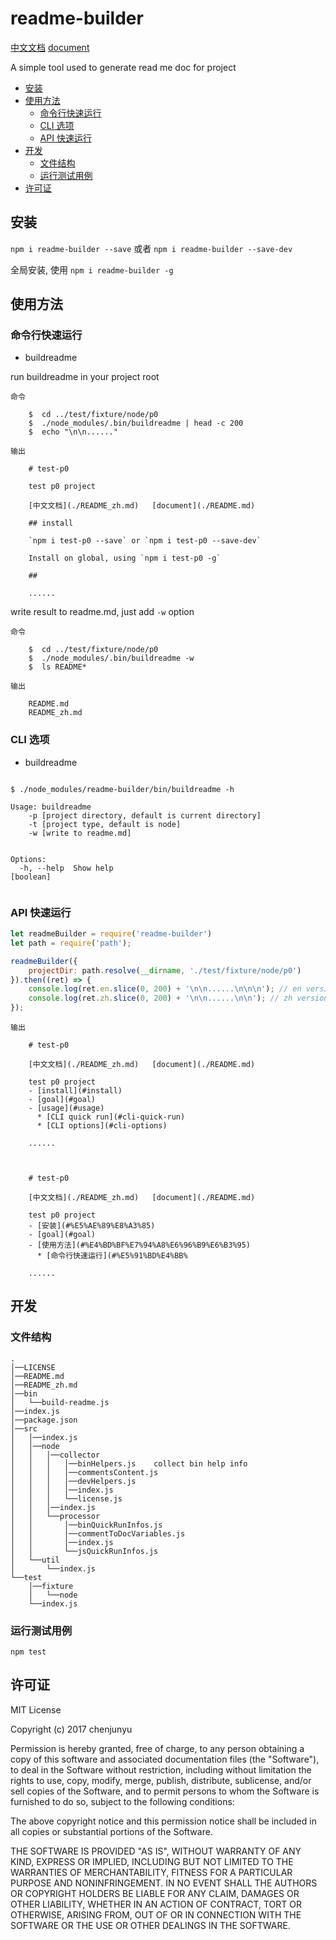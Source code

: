 # readme-builder

[中文文档](./README_zh.md)   [document](./README.md)

 A simple tool used to generate read me doc for project
- [安装](#%E5%AE%89%E8%A3%85)
- [使用方法](#%E4%BD%BF%E7%94%A8%E6%96%B9%E6%B3%95)
  * [命令行快速运行](#%E5%91%BD%E4%BB%A4%E8%A1%8C%E5%BF%AB%E9%80%9F%E8%BF%90%E8%A1%8C)
  * [CLI 选项](#cli-%E9%80%89%E9%A1%B9)
  * [API 快速运行](#api-%E5%BF%AB%E9%80%9F%E8%BF%90%E8%A1%8C)
- [开发](#%E5%BC%80%E5%8F%91)
  * [文件结构](#%E6%96%87%E4%BB%B6%E7%BB%93%E6%9E%84)
  * [运行测试用例](#%E8%BF%90%E8%A1%8C%E6%B5%8B%E8%AF%95%E7%94%A8%E4%BE%8B)
- [许可证](#%E8%AE%B8%E5%8F%AF%E8%AF%81)

## 安装

`npm i readme-builder --save` 或者 `npm i readme-builder --save-dev`

全局安装, 使用 `npm i readme-builder -g`



## 使用方法

### 命令行快速运行

- buildreadme

run buildreadme in your project root


```shell
命令

    $  cd ../test/fixture/node/p0
    $  ./node_modules/.bin/buildreadme | head -c 200
    $  echo "\n\n......"
```

```
输出

    # test-p0
    
    test p0 project
    
    [中文文档](./README_zh.md)   [document](./README.md)
    
    ## install
    
    `npm i test-p0 --save` or `npm i test-p0 --save-dev`
    
    Install on global, using `npm i test-p0 -g`
    
    ## 
    
    ......

```


write result to readme.md, just add `-w` option


```shell
命令

    $  cd ../test/fixture/node/p0
    $  ./node_modules/.bin/buildreadme -w
    $  ls README*
```

```
输出

    README.md
    README_zh.md

```


### CLI 选项

- buildreadme

```shell

$ ./node_modules/readme-builder/bin/buildreadme -h

Usage: buildreadme
    -p [project directory, default is current directory]
    -t [project type, default is node]
    -w [write to readme.md]


Options:
  -h, --help  Show help                                                [boolean]


```


### API 快速运行



```js
let readmeBuilder = require('readme-builder')
let path = require('path');

readmeBuilder({
    projectDir: path.resolve(__dirname, './test/fixture/node/p0')
}).then((ret) => {
    console.log(ret.en.slice(0, 200) + '\n\n......\n\n\n'); // en version
    console.log(ret.zh.slice(0, 200) + '\n\n......\n\n'); // zh version
});
```

```
输出

    # test-p0
    
    [中文文档](./README_zh.md)   [document](./README.md)
    
    test p0 project
    - [install](#install)
    - [goal](#goal)
    - [usage](#usage)
      * [CLI quick run](#cli-quick-run)
      * [CLI options](#cli-options)
    
    ......
    
    
    
    # test-p0
    
    [中文文档](./README_zh.md)   [document](./README.md)
    
    test p0 project
    - [安装](#%E5%AE%89%E8%A3%85)
    - [goal](#goal)
    - [使用方法](#%E4%BD%BF%E7%94%A8%E6%96%B9%E6%B3%95)
      * [命令行快速运行](#%E5%91%BD%E4%BB%
    
    ......

```

## 开发

### 文件结构

```
.    
│──LICENSE    
│──README.md    
│──README_zh.md    
│──bin    
│   └──build-readme.js    
│──index.js    
│──package.json    
│──src    
│   │──index.js    
│   │──node    
│   │   │──collector    
│   │   │   │──binHelpers.js    collect bin help info
│   │   │   │──commentsContent.js    
│   │   │   │──devHelpers.js    
│   │   │   │──index.js    
│   │   │   └──license.js    
│   │   │──index.js    
│   │   └──processor    
│   │       │──binQuickRunInfos.js    
│   │       │──commentToDocVariables.js    
│   │       │──index.js    
│   │       └──jsQuickRunInfos.js    
│   └──util    
│       └──index.js    
└──test    
    │──fixture    
    │   └──node    
    └──index.js     
```


### 运行测试用例

`npm test`

## 许可证

MIT License

Copyright (c) 2017 chenjunyu

Permission is hereby granted, free of charge, to any person obtaining a copy
of this software and associated documentation files (the "Software"), to deal
in the Software without restriction, including without limitation the rights
to use, copy, modify, merge, publish, distribute, sublicense, and/or sell
copies of the Software, and to permit persons to whom the Software is
furnished to do so, subject to the following conditions:

The above copyright notice and this permission notice shall be included in all
copies or substantial portions of the Software.

THE SOFTWARE IS PROVIDED "AS IS", WITHOUT WARRANTY OF ANY KIND, EXPRESS OR
IMPLIED, INCLUDING BUT NOT LIMITED TO THE WARRANTIES OF MERCHANTABILITY,
FITNESS FOR A PARTICULAR PURPOSE AND NONINFRINGEMENT. IN NO EVENT SHALL THE
AUTHORS OR COPYRIGHT HOLDERS BE LIABLE FOR ANY CLAIM, DAMAGES OR OTHER
LIABILITY, WHETHER IN AN ACTION OF CONTRACT, TORT OR OTHERWISE, ARISING FROM,
OUT OF OR IN CONNECTION WITH THE SOFTWARE OR THE USE OR OTHER DEALINGS IN THE
SOFTWARE.
